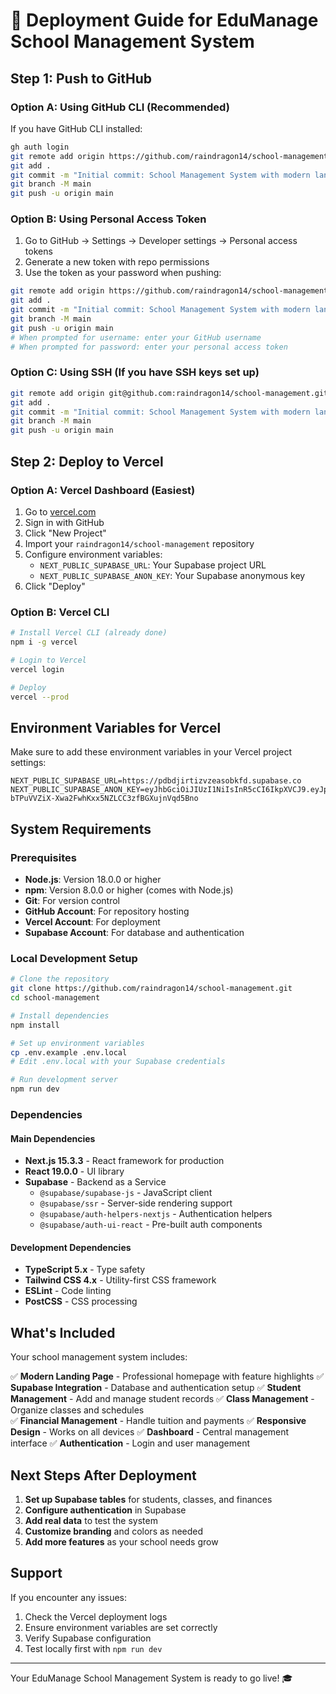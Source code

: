 # 🚀 Deployment Guide for EduManage School Management System

## Step 1: Push to GitHub

### Option A: Using GitHub CLI (Recommended)
If you have GitHub CLI installed:
```bash
gh auth login
git remote add origin https://github.com/raindragon14/school-management.git
git add .
git commit -m "Initial commit: School Management System with modern landing page"
git branch -M main
git push -u origin main
```

### Option B: Using Personal Access Token
1. Go to GitHub → Settings → Developer settings → Personal access tokens
2. Generate a new token with repo permissions
3. Use the token as your password when pushing:
```bash
git remote add origin https://github.com/raindragon14/school-management.git
git add .
git commit -m "Initial commit: School Management System with modern landing page"
git branch -M main
git push -u origin main
# When prompted for username: enter your GitHub username
# When prompted for password: enter your personal access token
```

### Option C: Using SSH (If you have SSH keys set up)
```bash
git remote add origin git@github.com:raindragon14/school-management.git
git add .
git commit -m "Initial commit: School Management System with modern landing page"
git branch -M main
git push -u origin main
```

## Step 2: Deploy to Vercel

### Option A: Vercel Dashboard (Easiest)
1. Go to [vercel.com](https://vercel.com)
2. Sign in with GitHub
3. Click "New Project"
4. Import your `raindragon14/school-management` repository
5. Configure environment variables:
   - `NEXT_PUBLIC_SUPABASE_URL`: Your Supabase project URL
   - `NEXT_PUBLIC_SUPABASE_ANON_KEY`: Your Supabase anonymous key
6. Click "Deploy"

### Option B: Vercel CLI
```bash
# Install Vercel CLI (already done)
npm i -g vercel

# Login to Vercel
vercel login

# Deploy
vercel --prod
```

## Environment Variables for Vercel

Make sure to add these environment variables in your Vercel project settings:

```
NEXT_PUBLIC_SUPABASE_URL=https://pdbdjirtizvzeasobkfd.supabase.co
NEXT_PUBLIC_SUPABASE_ANON_KEY=eyJhbGciOiJIUzI1NiIsInR5cCI6IkpXVCJ9.eyJpc3MiOiJzdXBhYmFzZSIsInJlZiI6InBkYmRqaXJ0aXp2emVhc29ia2ZkIiwicm9sZSI6ImFub24iLCJpYXQiOjE3NDk3NDM1MzIsImV4cCI6MjA2NTMxOTUzMn0.-bTPuVVZiX-Xwa2FwhKxx5NZLCC3zfBGXujnVqd5Bno
```

## System Requirements

### Prerequisites
- **Node.js**: Version 18.0.0 or higher
- **npm**: Version 8.0.0 or higher (comes with Node.js)
- **Git**: For version control
- **GitHub Account**: For repository hosting
- **Vercel Account**: For deployment
- **Supabase Account**: For database and authentication

### Local Development Setup
```bash
# Clone the repository
git clone https://github.com/raindragon14/school-management.git
cd school-management

# Install dependencies
npm install

# Set up environment variables
cp .env.example .env.local
# Edit .env.local with your Supabase credentials

# Run development server
npm run dev
```

### Dependencies

#### Main Dependencies
- **Next.js 15.3.3** - React framework for production
- **React 19.0.0** - UI library
- **Supabase** - Backend as a Service
  - `@supabase/supabase-js` - JavaScript client
  - `@supabase/ssr` - Server-side rendering support
  - `@supabase/auth-helpers-nextjs` - Authentication helpers
  - `@supabase/auth-ui-react` - Pre-built auth components

#### Development Dependencies
- **TypeScript 5.x** - Type safety
- **Tailwind CSS 4.x** - Utility-first CSS framework
- **ESLint** - Code linting
- **PostCSS** - CSS processing

## What's Included

Your school management system includes:

✅ **Modern Landing Page** - Professional homepage with feature highlights
✅ **Supabase Integration** - Database and authentication setup
✅ **Student Management** - Add and manage student records
✅ **Class Management** - Organize classes and schedules  
✅ **Financial Management** - Handle tuition and payments
✅ **Responsive Design** - Works on all devices
✅ **Dashboard** - Central management interface
✅ **Authentication** - Login and user management

## Next Steps After Deployment

1. **Set up Supabase tables** for students, classes, and finances
2. **Configure authentication** in Supabase
3. **Add real data** to test the system
4. **Customize branding** and colors as needed
5. **Add more features** as your school needs grow

## Support

If you encounter any issues:
1. Check the Vercel deployment logs
2. Ensure environment variables are set correctly
3. Verify Supabase configuration
4. Test locally first with `npm run dev`

---

Your EduManage School Management System is ready to go live! 🎓
